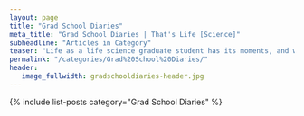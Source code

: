 ```yaml
---
layout: page
title: "Grad School Diaries"
meta_title: "Grad School Diaries | That's Life [Science]"
subheadline: "Articles in Category"
teaser: "Life as a life science graduate student has its moments, and we love to share them with you!"
permalink: "/categories/Grad%20School%20Diaries/"
header:
   image_fullwidth: gradschooldiaries-header.jpg
---
```

{% include list-posts category="Grad School Diaries" %}
